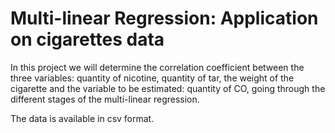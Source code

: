 # Multi-linear Regression: Application on cigarettes data

In this project we will determine the correlation coefficient between the three variables: quantity of nicotine, quantity of tar, the weight of the cigarette and the variable to be estimated: quantity of CO, going through the different stages of the multi-linear regression.

The data is available in csv format.
